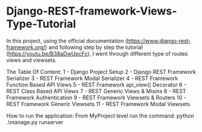 # Django-REST-framework-Views-Type-Tutorial
In this project, using the official documentation (https://www.django-rest-framework.org/) and following step by step the
 tutorial (https://youtu.be/B38aDwUpcFc), I went through different type of routes views and viewsets.

The Table Of Content:
1 - Django Project Setup
2 - Django REST Framework  Serializer
3 - REST Framework Modal Serializer
4 - REST Framework Function Based API Views
5 - REST Framework api_view() Decorator
6 - REST Class Based API Views
7 - REST Generic Views & Mixins
8 - REST Framework Authentication
9 - REST Framework Viewsets & Routers
10 - REST Framework Generic Viewsets
11 - REST Framework Modal Viewsets

How to run the application:
From MyProject level run the command: python .\manage.py runserver
